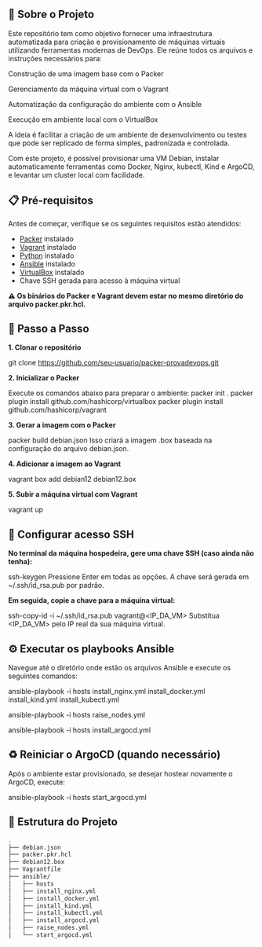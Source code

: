## 🧾 Sobre o Projeto
Este repositório tem como objetivo fornecer uma infraestrutura automatizada para criação e provisionamento de máquinas virtuais utilizando ferramentas modernas de DevOps. Ele reúne todos os arquivos e instruções necessários para:

Construção de uma imagem base com o Packer

Gerenciamento da máquina virtual com o Vagrant

Automatização da configuração do ambiente com o Ansible

Execução em ambiente local com o VirtualBox

A ideia é facilitar a criação de um ambiente de desenvolvimento ou testes que pode ser replicado de forma simples, padronizada e controlada.

Com este projeto, é possível provisionar uma VM Debian, instalar automaticamente ferramentas como Docker, Nginx, kubectl, Kind e ArgoCD, e levantar um cluster local com facilidade.

## 📋 Pré-requisitos
Antes de começar, verifique se os seguintes requisitos estão atendidos:

- [Packer](https://www.packer.io/downloads) instalado  
- [Vagrant](https://developer.hashicorp.com/vagrant/downloads) instalado  
- [Python](https://www.python.org/downloads/) instalado  
- [Ansible](https://docs.ansible.com/ansible/latest/installation_guide/intro_installation.html) instalado  
- [VirtualBox](https://www.virtualbox.org/wiki/Downloads) instalado  
- Chave SSH gerada para acesso à máquina virtual

**⚠️ Os binários do Packer e Vagrant devem estar no mesmo diretório do arquivo packer.pkr.hcl.**


## **🚀 Passo a Passo**


**1. Clonar o repositório**

git clone https://github.com/seu-usuario/packer-provadevops.git


**2. Inicializar o Packer**

Execute os comandos abaixo para preparar o ambiente:
packer init .
packer plugin install github.com/hashicorp/virtualbox
packer plugin install github.com/hashicorp/vagrant

**3. Gerar a imagem com o Packer**

packer build debian.json
Isso criará a imagem .box baseada na configuração do arquivo debian.json.

**4. Adicionar a imagem ao Vagrant**

vagrant box add debian12 debian12.box

**5. Subir a máquina virtual com Vagrant**

vagrant up

## **🔐 Configurar acesso SSH**
**No terminal da máquina hospedeira, gere uma chave SSH (caso ainda não tenha):**

ssh-keygen
Pressione Enter em todas as opções. A chave será gerada em ~/.ssh/id_rsa.pub por padrão.

**Em seguida, copie a chave para a máquina virtual:**

ssh-copy-id -i ~/.ssh/id_rsa.pub vagrant@<IP_DA_VM>
Substitua <IP_DA_VM> pelo IP real da sua máquina virtual.

## **⚙️ Executar os playbooks Ansible**

Navegue até o diretório onde estão os arquivos Ansible e execute os seguintes comandos:

ansible-playbook -i hosts install_nginx.yml install_docker.yml install_kind.yml install_kubectl.yml

ansible-playbook -i hosts raise_nodes.yml

ansible-playbook -i hosts install_argocd.yml

## **♻️ Reiniciar o ArgoCD (quando necessário)**

Após o ambiente estar provisionado, se desejar hostear novamente o ArgoCD, execute:

ansible-playbook -i hosts start_argocd.yml

## 📁 Estrutura do Projeto
```bash
.
├── debian.json
├── packer.pkr.hcl
├── debian12.box
├── Vagrantfile
├── ansible/
│   ├── hosts
│   ├── install_nginx.yml
│   ├── install_docker.yml
│   ├── install_kind.yml
│   ├── install_kubectl.yml
│   ├── install_argocd.yml
│   ├── raise_nodes.yml
│   └── start_argocd.yml
```
